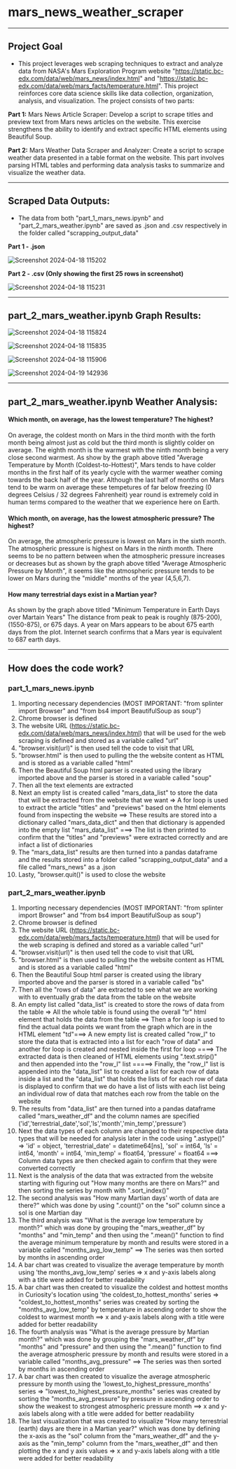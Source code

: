 # **mars_news_weather_scraper** #

--------

## **Project Goal** ##
* This project leverages web scraping techniques to extract and analyze data from NASA's Mars Exploration Program website "https://static.bc-edx.com/data/web/mars_news/index.html" and "https://static.bc-edx.com/data/web/mars_facts/temperature.html". This project reinforces core data science skills like data collection, organization, analysis, and visualization. The project consists of two parts:


**Part 1:** Mars News Article Scraper: Develop a script to scrape titles and preview text from Mars news articles on the website. This exercise strengthens the ability to identify and extract specific HTML elements using Beautiful Soup.

**Part 2:** Mars Weather Data Scraper and Analyzer: Create a script to scrape weather data presented in a table format on the website. This part involves parsing HTML tables and performing data analysis tasks to summarize and visualize the weather data.

--------

## **Scraped Data Outputs:** ## 
* The data from both "part_1_mars_news.ipynb" and "part_2_mars_weather.ipynb" are saved as .json and .csv respectively in the folder called "scrapping_output_data"

**Part 1 - .json**

![Screenshot 2024-04-18 115202](https://github.com/nmrodio/mars_news_weather_scraper/assets/157527614/f566a7bc-eceb-493e-a20f-8683c0cdb3d3)


**Part 2 - .csv (Only showing the first 25 rows in screenshot)**

![Screenshot 2024-04-18 115231](https://github.com/nmrodio/mars_news_weather_scraper/assets/157527614/34355f3e-abe6-4083-bf50-db630e1eaca9)

-------

## **part_2_mars_weather.ipynb Graph Results:** ## 

![Screenshot 2024-04-18 115824](https://github.com/nmrodio/mars_news_weather_scraper/assets/157527614/ddcb06e8-de44-4b2e-8a81-1f919f694509)

![Screenshot 2024-04-18 115835](https://github.com/nmrodio/mars_news_weather_scraper/assets/157527614/1e9d45e9-b404-453b-9633-b9bf7a949daf)

![Screenshot 2024-04-18 115906](https://github.com/nmrodio/mars_news_weather_scraper/assets/157527614/56b5339e-0400-4e19-82a3-081d6ff4d95e)

![Screenshot 2024-04-19 142936](https://github.com/nmrodio/mars_news_weather_scraper/assets/157527614/e9b4c55a-3637-441f-bab8-1f3f0ab63c2e)



-------

## **part_2_mars_weather.ipynb Weather Analysis:** ## 

#### **Which month, on average, has the lowest temperature? The highest?** ####

On average, the coldest month on Mars in the third month with the forth month being almost just as cold but the third month is slightly colder on average. The eighth month is the warmest with the ninth month being a very close second warmest. As show by the graph above titled "Average Temperature by Month (Coldest-to-Hottest)", Mars tends to have colder months in the first half of its yearly cycle with the warmer weather coming towards the back half of the year. Although the last half of months on Mars tend to be warm on average these tempetures of far below freezing (0 degrees Celsius / 32 degrees Fahrenheit) year round is extremely cold in human terms compared to the weather that we experience here on Earth. 

#### **Which month, on average, has the lowest atmospheric pressure? The highest?** ####

On average, the atmospheric pressure is lowest on Mars in the sixth month. The atmospheric pressure is highest on Mars in the ninth month. There seems to be no pattern between when the atmospheric pressure increases or decreases but as shown by the graph above titled "Average Atmospheric Pressure by Month", it seems like the atmospheric pressure tends to be lower on Mars during the "middle" months of the year (4,5,6,7).

#### **How many terrestrial days exist in a Martian year?** ####

As shown by the graph above titled "Minimum Temperature in Earth Days over Martain Years" The distance from peak to peak is roughly (875-200), (1550-875), or 675 days. A year on Mars appears to be about 675 earth days from the plot. Internet search confirms that a Mars year is equivalent to 687 earth days. 

-------


## **How does the code work?** ## 
### **part_1_mars_news.ipynb** ###
1) Importing necessary dependencies (MOST IMPORTANT: "from splinter import Browser" and "from bs4 import BeautifulSoup as soup")
2) Chrome browser is defined
3) The website URL (https://static.bc-edx.com/data/web/mars_news/index.html)  that will be used for the web scraping is defined and stored as a variable called "url"
4) "browser.visit(url)" is then used tell the code to visit that URL
5) "browser.html" is then used to pulling the the website content as HTML and is stored as a variable called "html"
6) Then the Beautiful Soup html parser is created using the library imported above and the parser is stored in a variable called "soup"
7) Then all the text elements are extracted
8) Next an empty list is created called "mars_data_list" to store the data that will be extracted from the website that we want => A for loop is used to extract the article "titles" and "previews" based on the html elements found from inspecting the website ==> These results are stored into a dictionary called "mars_data_dict" and then that dictionary is appended into the empty list "mars_data_list" ===> The list is then printed to confirm that the "titles" and "previews" were extracted correctly and are infact a list of dictionaries
9) The "mars_data_list" results are then turned into a pandas dataframe and the results stored into a folder called "scrapping_output_data" and a file called "mars_news" as a .json
10) Lasty, "browser.quit()" is used to close the website

### **part_2_mars_weather.ipynb** ###
1) Importing necessary dependencies (MOST IMPORTANT: "from splinter import Browser" and "from bs4 import BeautifulSoup as soup")
2) Chrome browser is defined
3) The website URL (https://static.bc-edx.com/data/web/mars_facts/temperature.html)  that will be used for the web scraping is defined and stored as a variable called "url"
4) "browser.visit(url)" is then used tell the code to visit that URL
5) "browser.html" is then used to pulling the the website content as HTML and is stored as a variable called "html"
6) Then the Beautiful Soup html parser is created using the library imported above and the parser is stored in a variable called "bs"
7) Then all the "rows of data" are extracted to see what we are working with to eventually grab the data from the table on the website
8) An empty list called "data_list" is created to store the rows of data from the table => All the whole table is found using the overall "tr" html element that holds the data from the table ==> Then a for loop is used to find the actual data points we want from the graph which are in the HTML element "td"===> A new empty list is created called "row_l" to store the data that is extracted into a list for each "row of data" and another for loop is created and nested inside the first for loop ====> The extracted data is then cleaned of HTML elements using ".text.strip()" and then appended into the "row_l" list =====> Finally, the "row_l" list is appended into the "data_list" list to created a list for each row of data inside a list and the "data_list" that holds the lists of for each row of data is displayed to confirm that we do have a list of lists with each list being an individual row of data that matches each row from the table on the website
9) The results from "data_list" are then turned into a pandas dataframe called "mars_weather_df" and the column names are specified ('id','terrestrial_date','sol','ls','month','min_temp','pressure')
10) Next the data types of each column are changed to their respective data types that will be needed for analysis later in the code using ".astype()"  => 'id' = object, 'terrestrial_date' = datetime64[ns], 'sol' = int64, 'ls' = int64, 'month' = int64, 'min_temp' = float64, 'pressure' = float64 ===> Column data types are then checked again to confirm that they were converted correctly
11) Next is the analysis of the data that was extracted from the website starting with figuring out "How many months are there on Mars?" and then sorting the series by month with ".sort_index()"
12) The second analysis was "How many Martian days' worth of data are there?" which was done by using ".count()" on the "sol" column since a sol is one Martian day
13) The third analysis was "What is the average low temperature by month?" which was done by grouping the "mars_weather_df" by "months" and "min_temp" and then using the ".mean()" function to find the average minimum temperature by month and results were stored in a variable called "months_avg_low_temp" ==> The series was then sorted by months in ascending order
14) A bar chart was created to visualize the average temperature by month using 'the months_avg_low_temp' series => x and y-axis labels along with a title were added for better readability
15) A bar chart was then created to visualize the coldest and hottest months in Curiosity's location using 'the coldest_to_hottest_months' series => "coldest_to_hottest_months" series was created by sorting the "months_avg_low_temp" by temperature in ascending order to show the coldest to warmest month ==> x and y-axis labels along with a title were added for better readability
16) The fourth analysis was "What is the average pressure by Martian month?" which was done by grouping the "mars_weather_df" by "months" and "pressure" and then using the ".mean()" function to find the average atmospheric pressure by month and results were stored in a variable called "months_avg_pressure" ==> The series was then sorted by months in ascending order
17) A bar chart was then created to visualize the average atmospheric pressure by month using the 'lowest_to_highest_pressure_months' series => "lowest_to_highest_pressure_months" series was created by sorting the "months_avg_pressure" by pressure in ascending order to show the weakest to strongest atmospheric pressure month ==> x and y-axis labels along with a title were added for better readability
18) The last visualization that was created to visualize "How many terrestrial (earth) days are there in a Martian year?" which was done by defining the x-axis as the "sol" column from the "mars_weather_df" and the y-axis as the "min_temp" column from the "mars_weather_df" and then plotting the x and y axis values => x and y-axis labels along with a title were added for better readability
